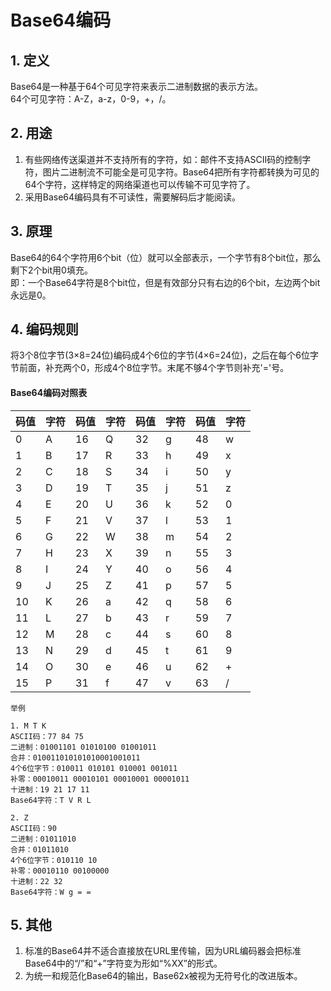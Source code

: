 # Base64编码

## 1. 定义
Base64是一种基于64个可见字符来表示二进制数据的表示方法。  
64个可见字符：A-Z，a-z，0-9，+，/。

## 2. 用途
1. 有些网络传送渠道并不支持所有的字符，如：邮件不支持ASCII码的控制字符，图片二进制流不可能全是可见字符。Base64把所有字符都转换为可见的64个字符，这样特定的网络渠道也可以传输不可见字符了。 
2. 采用Base64编码具有不可读性，需要解码后才能阅读。

## 3. 原理
Base64的64个字符用6个bit（位）就可以全部表示，一个字节有8个bit位，那么剩下2个bit用0填充。  
即：一个Base64字符是8个bit位，但是有效部分只有右边的6个bit，左边两个bit永远是0。

## 4. 编码规则
将3个8位字节(3×8=24位)编码成4个6位的字节(4×6=24位)，之后在每个6位字节前面，补充两个0，形成4个8位字节。末尾不够4个字节则补充'='号。

#### Base64编码对照表

| 码值 | 字符 | 码值 | 字符 | 码值 | 字符 | 码值 | 字符 |
| ---- | ---- | ---- | ---- | ---- | ---- | ---- | ---- |
| 0    | A    | 16   | Q    | 32   | g    | 48   | w    |
| 1    | B    | 17   | R    | 33   | h    | 49   | x    |
| 2    | C    | 18   | S    | 34   | i    | 50   | y    |
| 3    | D    | 19   | T    | 35   | j    | 51   | z    |
| 4    | E    | 20   | U    | 36   | k    | 52   | 0    |
| 5    | F    | 21   | V    | 37   | l    | 53   | 1    |
| 6    | G    | 22   | W    | 38   | m    | 54   | 2    |
| 7    | H    | 23   | X    | 39   | n    | 55   | 3    |
| 8    | I    | 24   | Y    | 40   | o    | 56   | 4    |
| 9    | J    | 25   | Z    | 41   | p    | 57   | 5    |
| 10   | K    | 26   | a    | 42   | q    | 58   | 6    |
| 11   | L    | 27   | b    | 43   | r    | 59   | 7    |
| 12   | M    | 28   | c    | 44   | s    | 60   | 8    |
| 13   | N    | 29   | d    | 45   | t    | 61   | 9    |
| 14   | O    | 30   | e    | 46   | u    | 62   | +    |
| 15   | P    | 31   | f    | 47   | v    | 63   | /    |


```
举例

1. M T K
ASCII码：77 84 75
二进制：01001101 01010100 01001011
合并：010011010101010001001011
4个6位字节：010011 010101 010001 001011
补零：00010011 00010101 00010001 00001011
十进制：19 21 17 11
Base64字符：T V R L

2. Z
ASCII码：90
二进制：01011010
合并：01011010
4个6位字节：010110 10
补零：00010110 00100000
十进制：22 32
Base64字符：W g = =
```

## 5. 其他
1. 标准的Base64并不适合直接放在URL里传输，因为URL编码器会把标准Base64中的“/”和“+”字符变为形如“%XX”的形式。
2. 为统一和规范化Base64的输出，Base62x被视为无符号化的改进版本。
